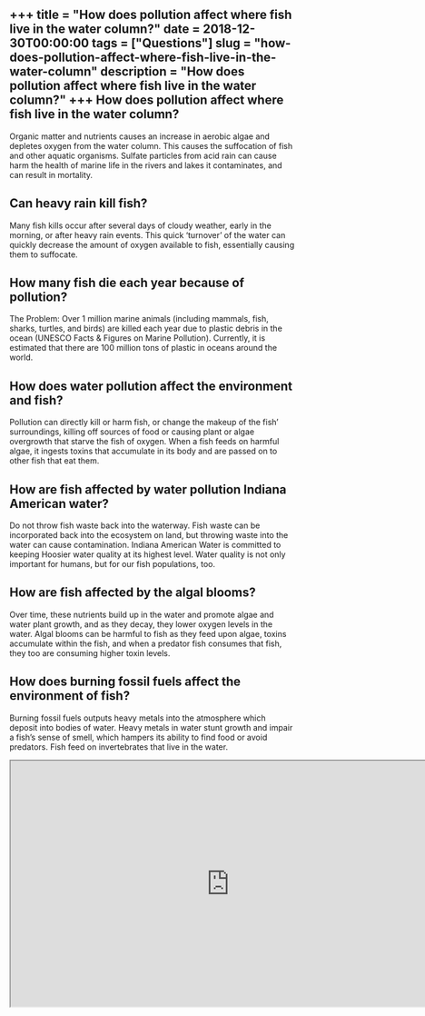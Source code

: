 +++
title = "How does pollution affect where fish live in the water column?"
date = 2018-12-30T00:00:00
tags = ["Questions"]
slug = "how-does-pollution-affect-where-fish-live-in-the-water-column"
description = "How does pollution affect where fish live in the water column?"
+++
How does pollution affect where fish live in the water column?
--------------------------------------------------------------

Organic matter and nutrients causes an increase in aerobic algae and depletes oxygen from the water column. This causes the suffocation of fish and other aquatic organisms. Sulfate particles from acid rain can cause harm the health of marine life in the rivers and lakes it contaminates, and can result in mortality.

Can heavy rain kill fish?
-------------------------

Many fish kills occur after several days of cloudy weather, early in the morning, or after heavy rain events. This quick ‘turnover’ of the water can quickly decrease the amount of oxygen available to fish, essentially causing them to suffocate.

How many fish die each year because of pollution?
-------------------------------------------------

The Problem: Over 1 million marine animals (including mammals, fish, sharks, turtles, and birds) are killed each year due to plastic debris in the ocean (UNESCO Facts &amp; Figures on Marine Pollution). Currently, it is estimated that there are 100 million tons of plastic in oceans around the world.

How does water pollution affect the environment and fish?
---------------------------------------------------------

Pollution can directly kill or harm fish, or change the makeup of the fish’ surroundings, killing off sources of food or causing plant or algae overgrowth that starve the fish of oxygen. When a fish feeds on harmful algae, it ingests toxins that accumulate in its body and are passed on to other fish that eat them.

How are fish affected by water pollution Indiana American water?
----------------------------------------------------------------

Do not throw fish waste back into the waterway. Fish waste can be incorporated back into the ecosystem on land, but throwing waste into the water can cause contamination. Indiana American Water is committed to keeping Hoosier water quality at its highest level. Water quality is not only important for humans, but for our fish populations, too.

How are fish affected by the algal blooms?
------------------------------------------

Over time, these nutrients build up in the water and promote algae and water plant growth, and as they decay, they lower oxygen levels in the water. Algal blooms can be harmful to fish as they feed upon algae, toxins accumulate within the fish, and when a predator fish consumes that fish, they too are consuming higher toxin levels.

How does burning fossil fuels affect the environment of fish?
-------------------------------------------------------------

Burning fossil fuels outputs heavy metals into the atmosphere which deposit into bodies of water. Heavy metals in water stunt growth and impair a fish’s sense of smell, which hampers its ability to find food or avoid predators. Fish feed on invertebrates that live in the water.

<iframe allow="accelerometer; autoplay; clipboard-write; encrypted-media; gyroscope; picture-in-picture" allowfullscreen="" class="__youtube_prefs__  epyt-is-override  no-lazyload" data-no-lazy="1" data-origheight="433" data-origwidth="770" data-skipgform_ajax_framebjll="" height="433" id="_ytid_34186" loading="lazy" src="https://www.youtube.com/embed/cwTDvqaqPlM?enablejsapi=1&autoplay=0&cc_load_policy=0&cc_lang_pref=&iv_load_policy=1&loop=0&modestbranding=0&rel=1&fs=1&playsinline=0&autohide=2&theme=dark&color=red&controls=1&" title="YouTube player" width="770"></iframe>